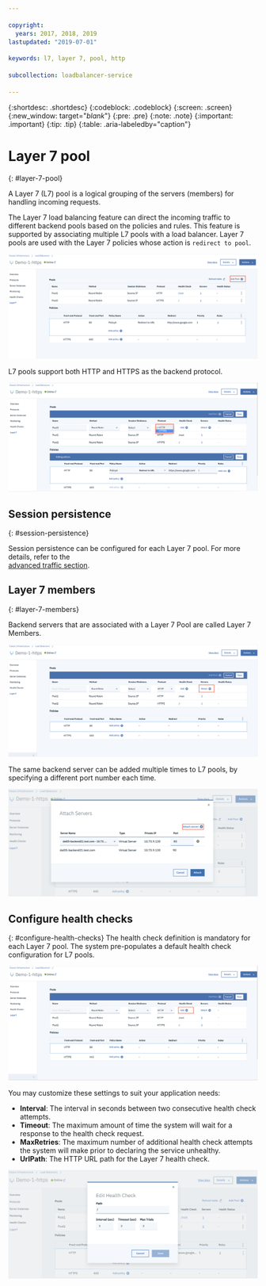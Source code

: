 ```yaml
---

copyright:
  years: 2017, 2018, 2019
lastupdated: "2019-07-01"

keywords: l7, layer 7, pool, http

subcollection: loadbalancer-service

---
```


{:shortdesc: .shortdesc}
{:codeblock: .codeblock}
{:screen: .screen}
{:new_window: target="_blank_"}
{:pre: .pre}
{:note: .note}
{:important: .important}
{:tip: .tip}
{:table: .aria-labeledby="caption"}

# Layer 7 pool
{: #layer-7-pool}

A Layer 7 (L7) pool is a logical grouping of the servers (members) for handling incoming requests.

The Layer 7 load balancing feature can direct the incoming traffic to different backend pools based
on the policies and rules. This feature is supported by associating multiple L7 pools with a load balancer. Layer 7 pools are used with the Layer 7 policies whose action is `redirect to pool`.

  ![Layer 7 Add Pool](images/Layer7-AddPool.png "Layer 7 Add Pool")

L7 pools support both HTTP and HTTPS as the backend protocol.

  ![Layer 7 Pool](images/Layer7-Pool.png "Layer 7 Pool")


## Session persistence
{: #session-persistence}

Session persistence can be configured for each Layer 7 pool. For more details, refer to the  
[advanced traffic section](/docs/loadbalancer-service?topic=loadbalancer-service-advanced-traffic-management-with-ibm-cloud-load-balancer).

## Layer 7 members
{: #layer-7-members}

Backend servers that are associated with a Layer 7 Pool are called Layer 7 Members.

  ![Layer 7 Add Servers](images/Layer7-AddServers.png "Layer 7 Add Servers")

The same backend server can be added multiple times to L7 pools, by specifying a different port number each time.

  ![Layer 7 Pool Members](images/Layer7-PoolMembers.png "Layer 7 Pool Members")


## Configure health checks
{: #configure-health-checks}
The health check definition is mandatory for each Layer 7 pool. The system pre-populates a default health check configuration for L7 pools.

  ![Layer 7 Add Health Check](images/Layer7-AddHealthCheck.png "Layer 7 Add Health Check")

You may customize these settings to suit your application needs:

 * **Interval**: The interval in seconds between two consecutive health check attempts.
 * **Timeout**: The maximum amount of time the system will wait for a response to the health check request.
 * **MaxRetries**: The maximum number of additional health check attempts the system will make prior to declaring the service unhealthy.
 * **UrlPath**: The HTTP URL path for the Layer 7 health check.

  ![Layer 7 HealthCheck](images/Layer7-HealthCheck.png "Layer 7 HealthCheck")
